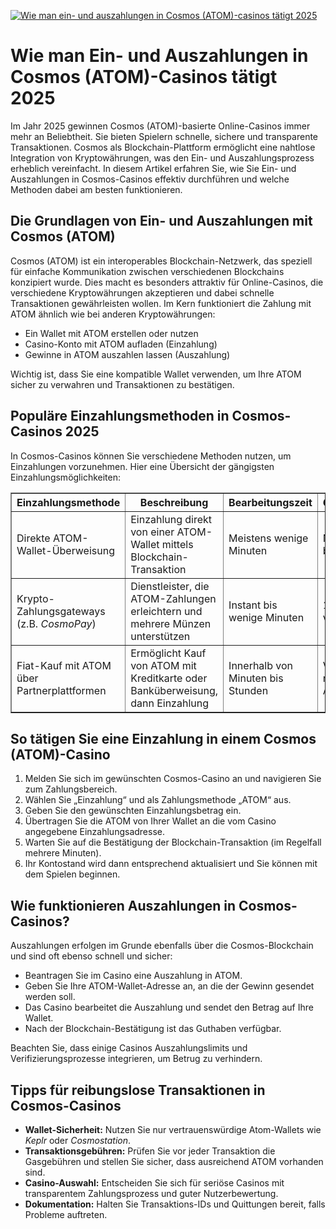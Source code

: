 [![Wie man ein- und auszahlungen in Cosmos (ATOM)-casinos tätigt 2025](https://123-caf.pages.dev/gitsignup.png)](https://vrmoo.ru/Bt82HjjY)

<h1>Wie man Ein- und Auszahlungen in Cosmos (ATOM)-Casinos tätigt 2025</h1> <p>Im Jahr 2025 gewinnen Cosmos (ATOM)-basierte Online-Casinos immer mehr an Beliebtheit. Sie bieten Spielern schnelle, sichere und transparente Transaktionen. Cosmos als Blockchain-Plattform ermöglicht eine nahtlose Integration von Kryptowährungen, was den Ein- und Auszahlungsprozess erheblich vereinfacht. In diesem Artikel erfahren Sie, wie Sie Ein- und Auszahlungen in Cosmos-Casinos effektiv durchführen und welche Methoden dabei am besten funktionieren.</p>  <h2>Die Grundlagen von Ein- und Auszahlungen mit Cosmos (ATOM)</h2> <p>Cosmos (ATOM) ist ein interoperables Blockchain-Netzwerk, das speziell für einfache Kommunikation zwischen verschiedenen Blockchains konzipiert wurde. Dies macht es besonders attraktiv für Online-Casinos, die verschiedene Kryptowährungen akzeptieren und dabei schnelle Transaktionen gewährleisten wollen. Im Kern funktioniert die Zahlung mit ATOM ähnlich wie bei anderen Kryptowährungen:</p> <ul>   <li>Ein Wallet mit ATOM erstellen oder nutzen</li>   <li>Casino-Konto mit ATOM aufladen (Einzahlung)</li>   <li>Gewinne in ATOM auszahlen lassen (Auszahlung)</li> </ul> <p>Wichtig ist, dass Sie eine kompatible Wallet verwenden, um Ihre ATOM sicher zu verwahren und Transaktionen zu bestätigen.</p>  <h2>Populäre Einzahlungsmethoden in Cosmos-Casinos 2025</h2> <p>In Cosmos-Casinos können Sie verschiedene Methoden nutzen, um Einzahlungen vorzunehmen. Hier eine Übersicht der gängigsten Einzahlungsmöglichkeiten:</p> <table border="1" cellpadding="5" cellspacing="0">   <thead>     <tr>       <th>Einzahlungsmethode</th>       <th>Beschreibung</th>       <th>Bearbeitungszeit</th>       <th>Gebühren</th>     </tr>   </thead>   <tbody>     <tr>       <td>Direkte ATOM-Wallet-Überweisung</td>       <td>Einzahlung direkt von einer ATOM-Wallet mittels Blockchain-Transaktion</td>       <td>Meistens wenige Minuten</td>       <td>Niedrig bis keine</td>     </tr>     <tr>       <td>Krypto-Zahlungsgateways (z.B. <em>CosmoPay</em>)</td>       <td>Dienstleister, die ATOM-Zahlungen erleichtern und mehrere Münzen unterstützen</td>       <td>Instant bis wenige Minuten</td>       <td>1-2% variabel</td>     </tr>     <tr>       <td>Fiat-Kauf mit ATOM über Partnerplattformen</td>       <td>Ermöglicht Kauf von ATOM mit Kreditkarte oder Banküberweisung, dann Einzahlung</td>       <td>Innerhalb von Minuten bis Stunden</td>       <td>Variiert je nach Anbieter</td>     </tr>   </tbody> </table>  <h2>So tätigen Sie eine Einzahlung in einem Cosmos (ATOM)-Casino</h2> <ol>   <li>Melden Sie sich im gewünschten Cosmos-Casino an und navigieren Sie zum Zahlungsbereich.</li>   <li>Wählen Sie „Einzahlung“ und als Zahlungsmethode „ATOM“ aus.</li>   <li>Geben Sie den gewünschten Einzahlungsbetrag ein.</li>   <li>Übertragen Sie die ATOM von Ihrer Wallet an die vom Casino angegebene Einzahlungsadresse.</li>   <li>Warten Sie auf die Bestätigung der Blockchain-Transaktion (im Regelfall mehrere Minuten).</li>   <li>Ihr Kontostand wird dann entsprechend aktualisiert und Sie können mit dem Spielen beginnen.</li> </ol>  <h2>Wie funktionieren Auszahlungen in Cosmos-Casinos?</h2> <p>Auszahlungen erfolgen im Grunde ebenfalls über die Cosmos-Blockchain und sind oft ebenso schnell und sicher:</p> <ul>   <li>Beantragen Sie im Casino eine Auszahlung in ATOM.</li>   <li>Geben Sie Ihre ATOM-Wallet-Adresse an, an die der Gewinn gesendet werden soll.</li>   <li>Das Casino bearbeitet die Auszahlung und sendet den Betrag auf Ihre Wallet.</li>   <li>Nach der Blockchain-Bestätigung ist das Guthaben verfügbar.</li> </ul> <p>Beachten Sie, dass einige Casinos Auszahlungslimits und Verifizierungsprozesse integrieren, um Betrug zu verhindern.</p>  <h2>Tipps für reibungslose Transaktionen in Cosmos-Casinos</h2> <ul>   <li><strong>Wallet-Sicherheit:</strong> Nutzen Sie nur vertrauenswürdige Atom-Wallets wie <em>Keplr</em> oder <em>Cosmostation</em>.</li>   <li><strong>Transaktionsgebühren:</strong> Prüfen Sie vor jeder Transaktion die Gasgebühren und stellen Sie sicher, dass ausreichend ATOM vorhanden sind.</li>   <li><strong>Casino-Auswahl:</strong> Entscheiden Sie sich für seriöse Casinos mit transparentem Zahlungsprozess und guter Nutzerbewertung.</li>   <li><strong>Dokumentation:</strong> Halten Sie Transaktions-IDs und Quittungen bereit, falls Probleme auftreten.</li> </ul>